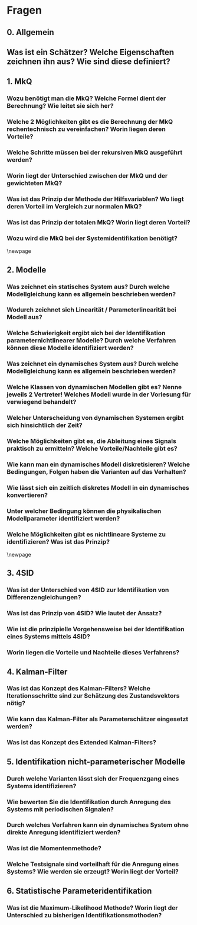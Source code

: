 # Fragen

## 0. Allgemein

## Was ist ein Schätzer? Welche Eigenschaften zeichnen ihn aus? Wie sind diese definiert?

## 1. MkQ

### Wozu benötigt man die MkQ? Welche Formel dient der Berechnung? Wie leitet sie sich her?

### Welche 2 Möglichkeiten gibt es die Berechnung der MkQ rechentechnisch zu vereinfachen? Worin liegen deren Vorteile?

### Welche Schritte müssen bei der rekursiven MkQ ausgeführt werden?

### Worin liegt der Unterschied zwischen der MkQ und der gewichteten MkQ?

### Was ist das Prinzip der Methode der Hilfsvariablen? Wo liegt deren Vorteil im Vergleich zur normalen MkQ?

### Was ist das Prinzip der totalen MkQ? Worin liegt deren Vorteil?

### Wozu wird die MkQ bei der Systemidentifikation benötigt?

\newpage

## 2. Modelle

### Was zeichnet ein statisches System aus? Durch welche Modellgleichung kann es allgemein beschrieben werden?

### Wodurch zeichnet sich Linearität / Parameterlinearität bei Modell aus?

### Welche Schwierigkeit ergibt sich bei der Identifikation parameternichtlinearer Modelle? Durch welche Verfahren können diese Modelle identifiziert werden?

### Was zeichnet ein dynamisches System aus? Durch welche Modellgleichung kann es allgemein beschrieben werden?

### Welche Klassen von dynamischen Modellen gibt es? Nenne jeweils 2 Vertreter! Welches Modell wurde in der Vorlesung für verwiegend behandelt?

### Welcher Unterscheidung von dynamischen Systemen ergibt sich hinsichtlich der Zeit?

### Welche Möglichkeiten gibt es, die Ableitung eines Signals praktisch zu ermitteln? Welche Vorteile/Nachteile gibt es?

### Wie kann man ein dynamisches Modell diskretisieren? Welche Bedingungen, Folgen haben die Varianten auf das Verhalten? 

### Wie lässt sich ein zeitlich diskretes Modell in ein dynamisches konvertieren?

### Unter welcher Bedingung können die physikalischen Modellparameter identifiziert werden?

### Welche Möglichkeiten gibt es nichtlineare Systeme zu identifizieren? Was ist das Prinzip?

\newpage

## 3. 4SID

### Was ist der Unterschied von 4SID zur Identifikation von Differenzengleichungen?

### Was ist das Prinzip von 4SID? Wie lautet der Ansatz? 

### Wie ist die prinzipielle Vorgehensweise bei der Identifikation eines Systems mittels 4SID?

### Worin liegen die Vorteile und Nachteile dieses Verfahrens?

## 4. Kalman-Filter

### Was ist das Konzept des Kalman-Filters? Welche Iterationsschritte sind zur Schätzung des Zustandsvektors nötig?

### Wie kann das Kalman-Filter als Parameterschätzer eingesetzt werden?

### Was ist das Konzept des Extended Kalman-Filters?

## 5. Identifikation nicht-parameterischer Modelle

### Durch welche Varianten lässt sich der Frequenzgang eines Systems identifizieren?

### Wie bewerten Sie die Identifikation durch Anregung des Systems mit periodischen Signalen?

### Durch welches Verfahren kann ein dynamisches System ohne direkte Anregung identifiziert werden?

### Was ist die Momentenmethode?

### Welche Testsignale sind vorteilhaft für die Anregung eines Systems? Wie werden sie erzeugt? Worin liegt der Vorteil?

## 6. Statistische Parameteridentifikation

### Was ist die Maximum-Likelihood Methode? Worin liegt der Unterschied zu bisherigen Identifikationsmothoden?